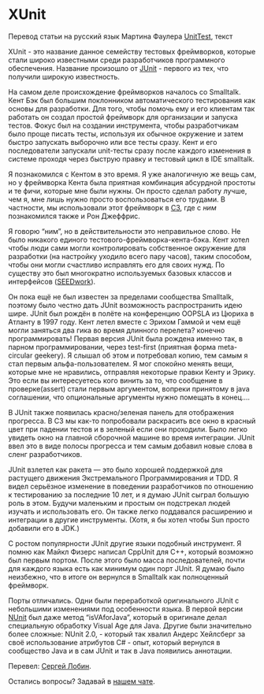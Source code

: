 # XUnit

Перевод статьи на русский язык Мартина Фаулера [UnitTest](https://martinfowler.com/bliki/UnitTest.html), текст

XUnit - это название данное семейству тестовых фреймворков, которые стали широко известными среди разработчиков программного обеспечения. Название произошло от [JUnit](http://junit.org/) - первого из тех, что получили широкую известность.

На самом деле происхождение фреймворков началось со Smalltalk. Кент Бэк был большим поклонником автоматического тестирования как основы для разработки. Для того, чтобы помочь ему и его клиентам так работать он создал простой фреймворк для организации и запуска тестов. Фокус был на создании инструмента, чтобы разработчикам было проще писать тесты, используя их обычное окружение и затем быстро запускать выборочно или все тесты сразу. Кент и его последователи запускали unit-тесты сразу после каждого изменения в системе проходя через быструю правку и тестовый цикл в IDE smalltalk.

Я познакомился с Кентом в это время. Я уже аналогичную же вещь сам, но у фреймворка Кента была приятная комбинация абсурдной простоты и те фичи, которые мне были нужны. Он просто сделал работу лучше, чем я, мне лишь нужно просто воспользоваться его трудами. В частности, мы использовали этот фреймворк в [C3](https://martinfowler.com/bliki/C3.html), где с _ним_ познакомился также и Рон Джеффрис.

Я говорю “ним”, но в действительности это неправильное слово. Не было никакого единого тестового-фреймворка-кента-бэка. Кент хотел чтобы люди сами могли контролировать собственное окружение для разработки (на настройку уходило всего пару часов), таким способом, чтобы они могли счастливо исправлять его для своих нужд. По существу это был многократно используемых базовых классов и интерфейсов ([SEEDwork](https://martinfowler.com/bliki/Seedwork.html)).

Он пока ещё не был известен за пределами сообщества Smalltalk, поэтому было честно дать JUnit возможность распространить идею шире. JUnit был рождён в полёте на конференцию OOPSLA из Цюриха в Атланту в 1997 году. Кент летел вместе с Эрихом Гаммой и чем ещё могли заняться два гика во время длинного перелета? конечно программировать! Первая версия JUnit была рождена именно так, в парном программировании, через test-first (приятная форма meta-circular geekery). Я слышал об этом и потребовал копию, тем самым я стал первым альфа-пользователем. Я мог спокойно менять вещи, которые мне не нравились, отправляя некоторые правки Кенту и Эрику. Это если вы интересуетесь кого винить за то, что сообщение в проверке(assert) стали первым аргументом, вопреки принятому в java соглашении, что опциональные аргументы нужно помещать в конец....

В JUnit также появилась красно/зеленая панель для отображения прогресса. В C3 мы как-то попробовали раскрасить все окно в красный цвет при падении тестов и в зеленый если они проходили. Было легко увидеть окно на главной сборочной машине во время интеграции. JUnit ввел это в виде полосы прогресса и тем самым добавил новые слова в сленг разработчиков.

JUnit взлетел как ракета — это было хорошей поддержкой для растущего движения Экстремального Программирования и TDD. Я видел серьёзное изменение в поведении разработчиков по отношению к тестированию за последние 10 лет, и я думаю JUnit сыграл большую роль в этом. Будучи маленьким и простым он подстрекал людей изучать и использовать его. Он также легко поддавался расширению и интеграции в другие инструменты. (Хотя, я бы хотел чтобы Sun просто добавили его в JDK.)

С ростом популярности JUnit другие языки подобный инструмент. Я помню как Майкл Физерс написал CppUnit для С++, который возможно был первым портом. После этого было масса последователей, почти для каждого языка есть как минимум один порт JUnit. Я думаю было неизбежно, что в итоге он вернулся в Smalltalk как полноценный фреймворк.

Порты отличались. Одни были переработкой оригинального JUnit с небольшими изменениями под особенности языка. В первой версии [NUnit](http://nunit.org/) был даже метод “isVAforJava”, который в оригинале делал специальную обработку Visual Age для Java. Другие были значительно более сложные: NUnit 2.0, - который так хвалил Андерс Хейлсберг за своё использование атрибутов C# - опыт, который вернулся в сообщество Java и в сам JUnit и так в Java появились аннотации.

Перевел: [Сергей Лобин](http://fb.com/2heoh).

Остались вопросы? Задавай в [нашем чате](https://t.me/technicalexcellenceru).

